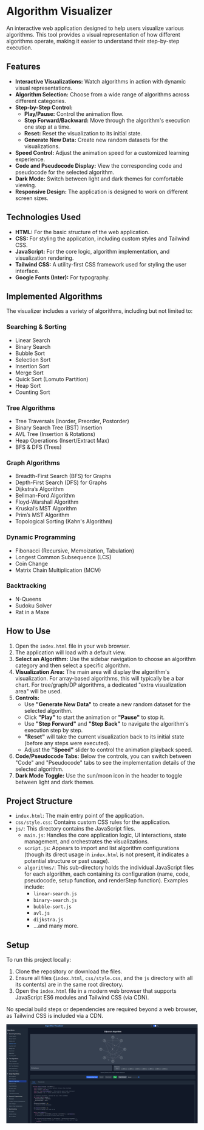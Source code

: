 # Algorithm Visualizer

An interactive web application designed to help users visualize various algorithms. This tool provides a visual representation of how different algorithms operate, making it easier to understand their step-by-step execution.

## Features

* **Interactive Visualizations:** Watch algorithms in action with dynamic visual representations.
* **Algorithm Selection:** Choose from a wide range of algorithms across different categories.
* **Step-by-Step Control:**
    * **Play/Pause:** Control the animation flow.
    * **Step Forward/Backward:** Move through the algorithm's execution one step at a time.
    * **Reset:** Reset the visualization to its initial state.
    * **Generate New Data:** Create new random datasets for the visualizations.
* **Speed Control:** Adjust the animation speed for a customized learning experience.
* **Code and Pseudocode Display:** View the corresponding code and pseudocode for the selected algorithm.
* **Dark Mode:** Switch between light and dark themes for comfortable viewing.
* **Responsive Design:** The application is designed to work on different screen sizes.

## Technologies Used

* **HTML:** For the basic structure of the web application.
* **CSS:** For styling the application, including custom styles and Tailwind CSS.
* **JavaScript:** For the core logic, algorithm implementation, and visualization rendering.
* **Tailwind CSS:** A utility-first CSS framework used for styling the user interface.
* **Google Fonts (Inter):** For typography.

## Implemented Algorithms

The visualizer includes a variety of algorithms, including but not limited to:

### Searching & Sorting
* Linear Search
* Binary Search
* Bubble Sort
* Selection Sort
* Insertion Sort
* Merge Sort
* Quick Sort (Lomuto Partition)
* Heap Sort
* Counting Sort

### Tree Algorithms

* Tree Traversals (Inorder, Preorder, Postorder)
* Binary Search Tree (BST) Insertion
* AVL Tree (Insertion & Rotations)
* Heap Operations (Insert/Extract Max)
* BFS & DFS (Trees)

### Graph Algorithms

* Breadth-First Search (BFS) for Graphs
* Depth-First Search (DFS) for Graphs
* Dijkstra’s Algorithm
* Bellman-Ford Algorithm
* Floyd-Warshall Algorithm
* Kruskal’s MST Algorithm
* Prim’s MST Algorithm
* Topological Sorting (Kahn's Algorithm)

### Dynamic Programming

* Fibonacci (Recursive, Memoization, Tabulation)
* Longest Common Subsequence (LCS)
* Coin Change
* Matrix Chain Multiplication (MCM)

### Backtracking

* N-Queens
* Sudoku Solver
* Rat in a Maze

## How to Use

1.  Open the `index.html` file in your web browser.
2.  The application will load with a default view.
3.  **Select an Algorithm:** Use the sidebar navigation to choose an algorithm category and then select a specific algorithm.
4.  **Visualization Area:** The main area will display the algorithm's visualization. For array-based algorithms, this will typically be a bar chart. For tree/graph/DP algorithms, a dedicated "extra visualization area" will be used.
5.  **Controls:**
    * Use **"Generate New Data"** to create a new random dataset for the selected algorithm.
    * Click **"Play"** to start the animation or **"Pause"** to stop it.
    * Use **"Step Forward"** and **"Step Back"** to navigate the algorithm's execution step by step.
    * **"Reset"** will take the current visualization back to its initial state (before any steps were executed).
    * Adjust the **"Speed"** slider to control the animation playback speed.
6.  **Code/Pseudocode Tabs:** Below the controls, you can switch between "Code" and "Pseudocode" tabs to see the implementation details of the selected algorithm.
7.  **Dark Mode Toggle:** Use the sun/moon icon in the header to toggle between light and dark themes.

## Project Structure

* `index.html`: The main entry point of the application.
* `css/style.css`: Contains custom CSS rules for the application.
* `js/`: This directory contains the JavaScript files.
    * `main.js`: Handles the core application logic, UI interactions, state management, and orchestrates the visualizations.
    * `script.js`: Appears to import and list algorithm configurations (though its direct usage in `index.html` is not present, it indicates a potential structure or past usage).
    * `algorithms/`: This sub-directory holds the individual JavaScript files for each algorithm, each containing its configuration (name, code, pseudocode, setup function, and renderStep function). Examples include:
        * `linear-search.js`
        * `binary-search.js`
        * `bubble-sort.js`
        * `avl.js`
        * `dijkstra.js`
        * ...and many more.

## Setup

To run this project locally:

1.  Clone the repository or download the files.
2.  Ensure all files (`index.html`, `css/style.css`, and the `js` directory with all its contents) are in the same root directory.
3.  Open the `index.html` file in a modern web browser that supports JavaScript ES6 modules and Tailwind CSS (via CDN).

No special build steps or dependencies are required beyond a web browser, as Tailwind CSS is included via a CDN.


![AlgorithmVisualizer ScreenShot](AlgorithmVisualizer-SS.png)
